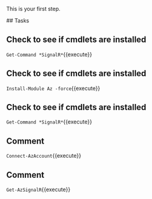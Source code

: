 This is your first step.

## Tasks

## Check to see if cmdlets are installed

`Get-Command *SignalR*`{{execute}}

## Check to see if cmdlets are installed

`Install-Module Az -force`{{execute}}

## Check to see if cmdlets are installed

`Get-Command *SignalR*`{{execute}}

## Comment

`Connect-AzAccount`{{execute}}

## Comment

`Get-AzSignalR`{{execute}}